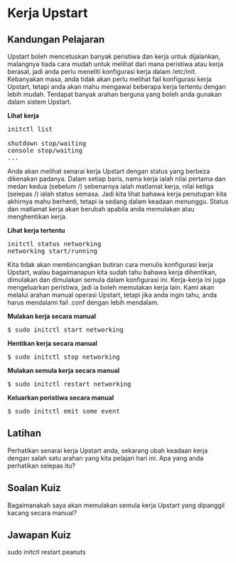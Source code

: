 # Kerja Upstart

## Kandungan Pelajaran

Upstart boleh mencetuskan banyak peristiwa dan kerja untuk dijalankan, malangnya tiada cara mudah untuk melihat dari mana peristiwa atau kerja berasal, jadi anda perlu meneliti konfigurasi kerja dalam /etc/init. Kebanyakan masa, anda tidak akan perlu melihat fail konfigurasi kerja Upstart, tetapi anda akan mahu mengawal beberapa kerja tertentu dengan lebih mudah. Terdapat banyak arahan berguna yang boleh anda gunakan dalam sistem Upstart.

<b>Lihat kerja</b>

<pre>initctl list

shutdown stop/waiting
console stop/waiting
...
</pre>

Anda akan melihat senarai kerja Upstart dengan status yang berbeza dikenakan padanya. Dalam setiap baris, nama kerja ialah nilai pertama dan medan kedua (sebelum /) sebenarnya ialah matlamat kerja, nilai ketiga (selepas /) ialah status semasa. Jadi kita lihat bahawa kerja penutupan kita akhirnya mahu berhenti, tetapi ia sedang dalam keadaan menunggu. Status dan matlamat kerja akan berubah apabila anda memulakan atau menghentikan kerja.

<b>Lihat kerja tertentu</b>

<pre>initctl status networking
networking start/running
</pre>

Kita tidak akan membincangkan butiran cara menulis konfigurasi kerja Upstart, walau bagaimanapun kita sudah tahu bahawa kerja dihentikan, dimulakan dan dimulakan semula dalam konfigurasi ini. Kerja-kerja ini juga mengeluarkan peristiwa, jadi ia boleh memulakan kerja lain. Kami akan melalui arahan manual operasi Upstart, tetapi jika anda ingin tahu, anda harus mendalami fail .conf dengan lebih mendalam.

<b>Mulakan kerja secara manual</b>

<pre>$ sudo initctl start networking</pre>

<b>Hentikan kerja secara manual</b>

<pre>$ sudo initctl stop networking</pre>

<b>Mulakan semula kerja secara manual</b>

<pre>$ sudo initctl restart networking</pre>

<b>Keluarkan peristiwa secara manual</b>

<pre>$ sudo initctl emit some_event</pre>

## Latihan

Perhatikan senarai kerja Upstart anda, sekarang ubah keadaan kerja dengan salah satu arahan yang kita pelajari hari ini. Apa yang anda perhatikan selepas itu?

## Soalan Kuiz

Bagaimanakah saya akan memulakan semula kerja Upstart yang dipanggil kacang secara manual?

## Jawapan Kuiz

sudo initctl restart peanuts
